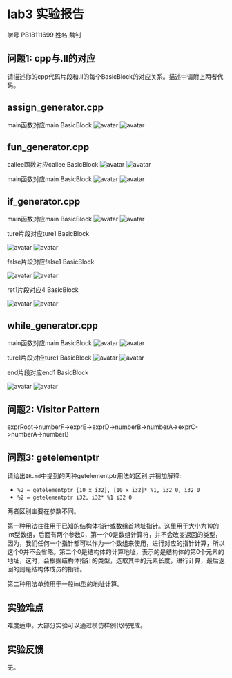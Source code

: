 # lab3 实验报告
学号 PB18111699 姓名 魏钊

## 问题1: cpp与.ll的对应
请描述你的cpp代码片段和.ll的每个BasicBlock的对应关系。描述中请附上两者代码。

## assign_generator.cpp

main函数对应main BasicBlock
![avatar](./figs/1.png)
![avatar](./figs/2.png)

## fun_generator.cpp

callee函数对应callee BasicBlock
![avatar](./figs/3.png)
![avatar](./figs/4.png)

main函数对应main BasicBlock
![avatar](./figs/5.png)
![avatar](./figs/6.png)

## if_generator.cpp

main函数对应main BasicBlock
![avatar](./figs/7.png)
![avatar](./figs/8.png)

ture片段对应ture1 BasicBlock

![avatar](./figs/9.png)
![avatar](./figs/10.png)

false片段对应false1 BasicBlock

![avatar](./figs/11.png)
![avatar](./figs/12.png)

ret1片段对应4 BasicBlock

![avatar](./figs/13.png)
![avatar](./figs/14.png)

## while_generator.cpp

main函数对应main BasicBlock
![avatar](./figs/15.png)
![avatar](./figs/16.png)

ture1片段对应ture1 BasicBlock
![avatar](./figs/17.png)
![avatar](./figs/18.png)

end片段对应end1 BasicBlock

![avatar](./figs/19.png)
![avatar](./figs/20.png)

## 问题2: Visitor Pattern

exprRoot->numberF->exprE->exprD->numberB->numberA->exprC->numberA->numberB

## 问题3: getelementptr
请给出`IR.md`中提到的两种getelementptr用法的区别,并稍加解释:
  - `%2 = getelementptr [10 x i32], [10 x i32]* %1, i32 0, i32 0` 
  - `%2 = getelementptr i32, i32* %1 i32 0` 
  
两者区别主要在参数不同。

第一种用法往往用于已知的结构体指针或数组首地址指针。这里用于大小为10的int型数组，后面有两个参数0，第一个0是数组计算符，并不会改变返回的类型，因为，我们任何一个指针都可以作为一个数组来使用，进行对应的指针计算，所以这个0并不会省略。第二个0是结构体的计算地址，表示的是结构体的第0个元素的地址，这时，会根据结构体指针的类型，选取其中的元素长度，进行计算，最后返回的则是结构体成员的指针。

第二种用法单纯用于一般int型的地址计算。
## 实验难点
难度适中。大部分实验可以通过模仿样例代码完成。

## 实验反馈
无。
